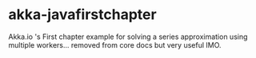 akka-javafirstchapter
=====================

Akka.io 's First chapter example for solving a series approximation using multiple workers... removed from core docs but very useful IMO.
